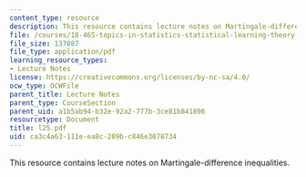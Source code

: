 ```yaml
---
content_type: resource
description: This resource contains lecture notes on Martingale-difference inequalities.
file: /courses/18-465-topics-in-statistics-statistical-learning-theory-spring-2007/ca3c4a63111eea8c209bc846e3078734_l25.pdf
file_size: 137087
file_type: application/pdf
learning_resource_types:
- Lecture Notes
license: https://creativecommons.org/licenses/by-nc-sa/4.0/
ocw_type: OCWFile
parent_title: Lecture Notes
parent_type: CourseSection
parent_uid: a1b5ab94-b32e-92a2-777b-3ce81b841896
resourcetype: Document
title: l25.pdf
uid: ca3c4a63-111e-ea8c-209b-c846e3078734
---
```

This resource contains lecture notes on Martingale-difference inequalities.